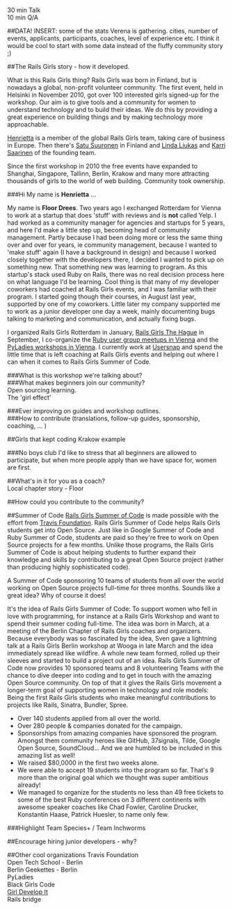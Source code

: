 30 min Talk  
10 min Q/A  

##DATA!
INSERT: some of the stats Verena is gathering. cities, number of events, applicants, participants, coaches, level of experience etc. 
I think it would be cool to start with some data instead of the fluffy community story ;)

##The Rails Girls story - how it developed. 

What is this Rails Girls thing? Rails Girls was born in Finland, but is nowadays a global, non-profit volunteer community. The first event, held in Helsinki in November 2010, got over 100 interested girls signed-up for the workshop. Our aim is to give tools and a community for women to understand technology and to build their ideas. We do this by providing a great experience on building things and by making technology more approachable.  

[Henrietta][1] is a member of the global Rails Girls team, taking care of business in Europe. Then there's [Satu Suuronen][2] in Finland and [Linda Liukas][3] and [Karri Saarinen][4] of the founding team.  

Since the first workshop in 2010 the free events have expanded to Shanghai, Singapore, Tallinn, Berlin, Krakow and many more attracting thousands of girls to the world of web building. Community took ownership. 

###Hi
My name is **Henrietta** ...

My name is **Floor Drees**. Two years ago I exchanged Rotterdam for Vienna to work at a startup that does 'stuff' with reviews and is **not** called Yelp. I had worked as a community manager for agencies and startups for 5 years, and here I'd make a little step up, becoming head of community management. Partly because I had been doing more or less the same thing over and over for years, ie community management, because I wanted to 'make stuff' again (I have a background in design) and because I worked closely together with the developers there, I decided I wanted to pick up on something new. That something new was learning to program. As this startup's stack used Ruby on Rails, there was no real decision process here on what language I'd be learning. Cool thing is that many of my developer coworkers had coached at Rails Girls events, and I was familiar with their program. I started going though their courses, in August last year, supported by one of my coworkers. Little later my company supported me to work as a junior developer one day a week, mainly documenting bugs talking to marketing and communication, and actually fixing bugs.   

I organized Rails Girls Rotterdam in January, [Rails Girls The Hague][7] in September, I co-organize the [Ruby user group meetups in Vienna][8] and the [PyLadies workshops in Vienna][9]. I currently work at [Usersnap][10] and spend the little time that is left coaching at Rails Girls events and helping out where I can when it comes to Rails Girls Summer of Code.

###What is this workshop we're talking about?  
###What makes beginners join our community?  
Open sourcing learning.  
The 'girl effect'  

###Ever improving on guides and workshop outlines.  
###How to contribute (translations, follow-up guides, sponsorship, coaching, ... )  

##Girls that kept coding
Krakow example

###No boys club
I'd like to stress that all beginners are allowed to participate, but when more people apply than we have space for, women are first. 
 
##What's in it for you as a coach?  
Local chapter story - Floor 

##How could you contribute to the community?  

##Summer of Code
[Rails Girls Summer of Code][5] is made possible with the effort from [Travis Foundation][6]. Rails Girls Summer of Code helps Rails Girls students get into Open Source. Just like in Google Summer of Code and Ruby Summer of Code, students are paid so they're free to work on Open Source projects for a few months. Unlike those programs, the Rails Girls Summer of Code is about helping students to further expand their knowledge and skills by contributing to a great Open Source project (rather than producing highly sophisticated code).

A Summer of Code sponsoring 10 teams of students from all over the world working on Open Source projects full-time for three months. Sounds like a great idea? Why of course it does!

It's the idea of Rails Girls Summer of Code: To support women who fell in love with programming, for instance at a Rails Girls Workshop and want to spend their summer coding full-time. The idea was born in March, at a meeting of the Berlin Chapter of Rails Girls coaches and organizers. Because everybody was so fascinated by the idea, Sven gave a lightning talk at a Rails Girls Berlin workshop at Wooga in late March and the idea immediately spread like wildfire. A whole new team formed, rolled up their sleeves and started to build a project out of an idea. Rails Girls Summer of Code now provides 10 sponsored teams and 8 volunteering Teams with the chance to dive deeper into coding and to get in touch with the amazing Open Source community. On top of that it gives the Rails Girls movement a longer-term goal of supporting women in technology and role models: Being the first Rails Girls students who make meaningful contributions to projects like Rails, Sinatra, Bundler, Spree.

- Over 140 students applied from all over the world.  
- Over 280 people & companies donated for the campaign.  
- Sponsorships from amazing companies have sponsored the program. Amongst them community heroes like GitHub, 37signals, Tilde, Google Open Source, SoundCloud... And we are humbled to be included in this amazing list as well!  
- We raised $80,0000 in the first two weeks alone.  
- We were able to accept 19 students into the program so far. That's 9 more than the original goal which we thought was super ambitious already!  
- We managed to organize for the students no less than 49 free tickets to some of the best Ruby conferences on 3 different continents with awesome speaker coaches like Chad Fowler, Caroline Drucker, Konstantin Haase, Patrick Huesler, to name only few.  

###Highlight Team Species+ / Team Inchworms

##Encourage hiring junior developers - why?  

##Other cool organizations
Travis Foundation  
Open Tech School - Berlin  
Berlin Geekettes - Berlin  
PyLadies  
Black Girls Code  
[Girl Develop It][11]  
Rails bridge  

[1]: http://twitter.com/phenriettak
[2]: http://twitter.com/satusuuronen
[3]: http://twitter.com/lindaliukas
[4]: http://twitter.com/karrisaarinen
[5]: http://railsgirlssummerofcode.org/
[6]: http://foundation.travis-ci.org/
[7]: http://railsgirls.com/thehague
[8]: http://vienna-rb.at
[9]: http://www.meetup.com/PyLadies-Vienna/
[10]: http://usersnap.com
[11]: http://girldevelopit.com/